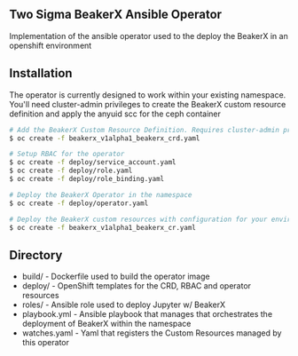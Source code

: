 
Two Sigma BeakerX Ansible Operator
----------
Implementation of the ansible operator used to the deploy the BeakerX in an openshift environment

Installation
----------
The operator is currently designed to work within your existing namespace. You'll need cluster-admin privileges to create the BeakerX custom resource definition and apply the anyuid scc for the ceph container
```bash
# Add the BeakerX Custom Resource Definition. Requires cluster-admin privileges
$ oc create -f beakerx_v1alpha1_beakerx_crd.yaml

# Setup RBAC for the operator
$ oc create -f deploy/service_account.yaml
$ oc create -f deploy/role.yaml
$ oc create -f deploy/role_binding.yaml

# Deploy the BeakerX Operator in the namespace
$ oc create -f deploy/operator.yaml
```

```bash
# Deploy the BeakerX custom resources with configuration for your environment
$ oc create -f beakerx_v1alpha1_beakerx_cr.yaml
```

Directory
----------
* build/ - Dockerfile used to build the operator image
* deploy/ - OpenShift templates for the CRD, RBAC and operator resources
* roles/ - Ansible role used to deploy Jupyter w/ BeakerX
* playbook.yml - Ansible playbook that manages that orchestrates the deployment of BeakerX within the namespace
* watches.yaml - Yaml that registers the Custom Resources managed by this operator
